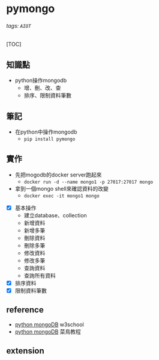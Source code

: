 # pymongo
###### tags: `AIOT`
[TOC]
## 知識點
- python操作mongodb
    - 增、刪、改、查
    - 排序、限制資料筆數
## 筆記
- 在python中操作mongodb
    - `pip install pymongo`
## 實作
- 先把mogodb的docker server跑起來
    - `docker run -d --name mongo1 -p 27017:27017 mongo`
- 拿到一個mongo shell來確認資料的改變
    - `docker exec -it mongo1 mongo`
- [x] 基本操作
    - 建立database、collection
    - 新增資料
    - 新增多筆
    - 刪除資料
    - 刪除多筆
    - 修改資料
    - 修改多筆
    - 查詢資料
    - 查詢所有資料
- [x] 排序資料
- [x] 限制資料筆數
## reference
- [python mongoDB](https://www.w3schools.com/python/python_mongodb_getstarted.asp) w3school
- [python mongoDB](https://www.runoob.com/python3/python-mongodb.html) 菜鳥教程
## extension